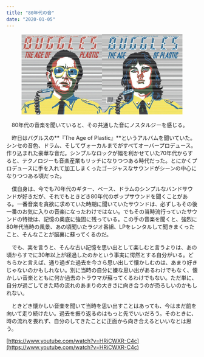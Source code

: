 ```yaml
---
title: "80年代の音"
date: "2020-01-05"
---
```


<figure>

![](assets/n0331a46f63aa_d0a55044a8908f89a791ae2ef0d95649.jpeg)

</figure>

　80年代の音楽を聞いていると、その共通した音にノスタルジーを感じる。

　昨日はバグルスの**『The Age of Plastic』**というアルバムを聞いていた。シンセの音色、ドラム、そしてヴォーカルまでがすべてオーバープロデュース。作り込まれた豪華な音だ。シンプルなロックが幅を利かせていた70年代からすると、テクノロジーも音楽産業もリッチになりつつある時代だった。とにかくプロデュースに手を入れて加工しまくったゴージャスなサウンドがシーンの中心になりつつある頃だった。

　僕自身は、今でも70年代のギター、ベース、ドラムのシンプルなバンドサウンドが好きだが、それでもときどき80年代のポップサウンドを聞くことがある。一番音楽を貪欲に求めていた時期に聞いていたサウンドは、必ずしもその後一番のお気に入りの音楽になったわけではない。でもその当時流行っていたサウンドの特徴は、記憶の奥底に強固に残っている。この手の音楽を聞くと、強烈に80年代当時の風景、あの頃聞いたラジオ番組、LPをレンタルして聞きまくったこと、そんなことが脳裏に蘇ってくるのだ。

　でも、実を言うと、そんな古い記憶を思い出として楽しむと言うよりは、あの頃からすでに30年以上が経過したのかという事実に愕然とする自分がいる。どちらかと言えば、通り過ぎた過去を今さら思い出して懐かしむのは、あまり好きじゃないのかもしれない。別に当時の自分に嫌な思い出があるわけでもなく、懐かしい音楽とともに何か過去のトラウマが蘇ってくるわけでもない。ただ単に、自分が過ごしてきた時の流れのあまりの大きさに向き合うのが恐ろしいのかもしれない。

　ときどき懐かしい音楽を聞いて当時を思い出すことはあっても、今はまだ前を向いて走り続けたい。過去を振り返るのはもっと先でいいだろう。そのときに、時の流れを畏れず、自分のしてきたことに正面から向き合えるといいなとは思う。

[https://www.youtube.com/watch?v=HRiCWXR-C4c](https://www.youtube.com/watch?v=HRiCWXR-C4c)
